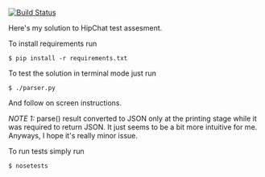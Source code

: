 [![Build Status](https://travis-ci.org/bsod90/hipchat_test.svg)](https://travis-ci.org/bsod90/hipchat_test)

Here's my solution to HipChat test assesment.

To install requirements run

```
$ pip install -r requirements.txt
```

To test the solution in terminal mode just run

```
$ ./parser.py
```

And follow on screen instructions.

*NOTE 1:* parse() result converted to JSON only at the printing stage while it was
required to return JSON. It just seems to be a bit more intuitive for me. 
Anyways, I hope it's really minor issue.


To run tests simply run
```
$ nosetests
```
